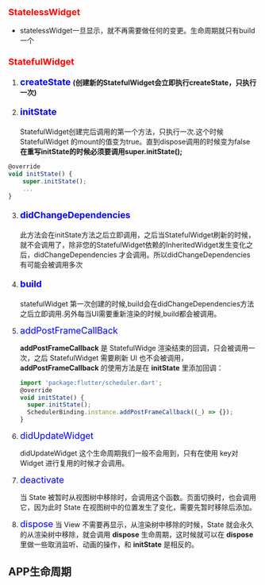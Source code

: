 ### <font color=red size=4>StatelessWidget</font>
- statelessWidget一旦显示，就不再需要做任何的变更。生命周期就只有build一个

###  <font color=red size=4>StatefulWidget</font>

 1. #### <font color=blue size=4>createState </font>  (创建新的StatefulWidget会立即执行createState，只执行一次)
 2. ####  <font color=blue size=4>initState </font>
    StatefulWidget创建完后调用的第一个方法，只执行一次.这个时候	  StatefulWidget 的mount的值变为true。直到dispose调用的时候变为false
    **在重写initState的时候必须要调用super.initState();**
```js
@override
void initState() {
	super.initState();
	...
}
```

 3. ####   <font color=blue size=4>didChangeDependencies</font>
	 此方法会在initState方法之后立即调用，之后当StatefulWidget刷新的时候，就不会调用了，除非您的StatefulWidget依赖的InheritedWidget发生变化之后，didChangeDependencies 才会调用。所以didChangeDependencies 有可能会被调用多次
 
 4. ####  <font color=blue size=4>build</font>
	statefulWidget 第一次创建的时候,build会在didChangeDependencies方法之后立即调用.另外每当UI需要重新渲染的时候,build都会被调用。

 5. <font color=blue size=4>addPostFrameCallBack</font>
 
	 **addPostFrameCallback** 是 StatefulWidge 渲染结束的回调，只会被调用一次，之后 StatefulWidget 需要刷新 UI 也不会被调用，**addPostFrameCallback** 的使用方法是在 **initState** 里添加回调：

	```js
	import 'package:flutter/scheduler.dart';
	@override
	void initState() {
	  super.initState();
	  SchedulerBinding.instance.addPostFrameCallback((_) => {});
	}
	```
 6. <font color=blue size=4>didUpdateWidget</font>
 
	didUpdateWidget 这个生命周期我们一般不会用到，只有在使用 key对 Widget 进行复用的时候才会调用。
 7. <font color=blue size=4> deactivate</font>
 
	 当 State 被暂时从视图树中移除时，会调用这个函数。页面切换时，也会调用它，因为此时 State 在视图树中的位置发生了变化，需要先暂时移除后添加。
 8. <font color=blue size=4>dispose</font>
 当 View 不需要再显示，从渲染树中移除的时候，State 就会永久的从渲染树中移除，就会调用 **dispose** 生命周期，这时候就可以在 **dispose** 里做一些取消监听、动画的操作，和 **initState** 是相反的。


## APP生命周期


<!--stackedit_data:
eyJoaXN0b3J5IjpbMTEwNTQ3OTE1NSwtMjc5NjE4NzM0LDEzOD
kxODQ0MjFdfQ==
-->